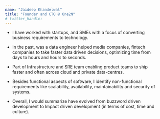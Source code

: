 ```yaml
---
name: "Jaideep Khandelwal"
title: "Founder and CTO @ One2N"
# twitter_handle: 
---
```

- I have worked with startups, and SMEs with a focus of converting business requirements to technology. 
- In the past, was a data engineer helped media companies, fintech companies to take faster data driven decisions, optimizing time from days to hours and hours to seconds.  
- Part of Infrastructure and SRE team enabling product teams to ship faster and often across cloud and private data-centres.  
- Besides functional aspects of software, I identify non-functional requirements like scalability, availability, maintainability and security of systems.
- Overall, I would summarize have evolved from buzzword driven development to Impact driven development (in terms of cost, time and culture).

